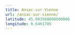 ```yaml
---
title: Ansac-sur-Vienne
url: /ansac-sur-vienne/
latitude: 45.993568800000006
longitude: 0.6461785
---
```


